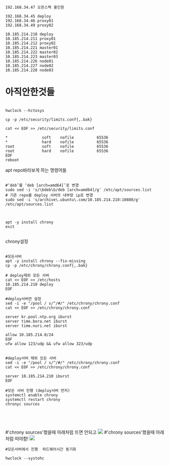 


```/bin/bash
192.168.34.47 오픈스택 올인원

192.168.34.45 deploy
192.168.34.46 proxy01
192.168.34.49 proxy02
```
```/bin/bash
10.185.214.210 deploy
10.185.214.211 proxy01
10.185.214.212 proxy02
10.185.214.221 master01
10.185.214.222 master02
10.185.214.223 master03
10.185.214.226 node01
10.185.214.227 node02
10.185.214.228 node03
```

# 아직안한것들
```/bin/bash

hwclock --hctosys

cp -p /etc/security/limits.conf{,.bak}

cat << EOF >> /etc/security/limits.conf

*               soft    nofile          65536
*               hard    nofile          65536
root            soft    nofile          65536
root            hard    nofile          65536
EOF
reboot

```

apt repo바라보게 하는 명령어들
```/bin/bash

#‘deb’를 ‘deb [arch=amd64]’로 변경
sudo sed -i 's/\bdeb\b/deb [arch=amd64]/g' /etc/apt/sources.list
# 기존 repo를 deploy 서버의 내부망 ip로 변경
sudo sed -i 's/archive\.ubuntu\.com/10.185.214.210:10880/g' /etc/apt/sources.list



apt -y install chrony
exit


```
chrony설정
```/bin/bash

#모든서버
apt -y install chrony --fix-missing
cp -p /etc/chrony/chrony.conf{,.bak}

# deploy제외 모든 서버
cat << EOF >> /etc/hosts
10.185.214.210 deploy
EOF

#deploy서버만 설정
sed -i -e "/pool / s/^/#/" /etc/chrony/chrony.conf
cat << EOF >> /etc/chrony/chrony.conf

server kr.pool.ntp.org iburst
server time.bora.net iburst
server time.nuri.net iburst

allow 10.185.214.0/24
EOF
ufw allow 123/udp && ufw allow 323/udp


#deploy서버 제외 모든 서버 
sed -i -e "/pool / s/^/#/" /etc/chrony/chrony.conf
cat << EOF >> /etc/chrony/chrony.conf

server 10.185.214.210 iburst
EOF

#모든 서버 진행 (deploy서버 먼저)
systemctl enable chrony
systemctl restart chrony
chronyc sources





```
#'chrony sources'했을때  아래처럼 뜨면 안되고
![](https://i.imgur.com/XmS6WPe.png)
#'chrony sources'했을때  아래처럼 떠야함! 
![](https://i.imgur.com/Zof1Wlq.png)



```/bin/bash
#모든서버에서 진행  하드웨어시간 동기화

hwclock --systohc
```